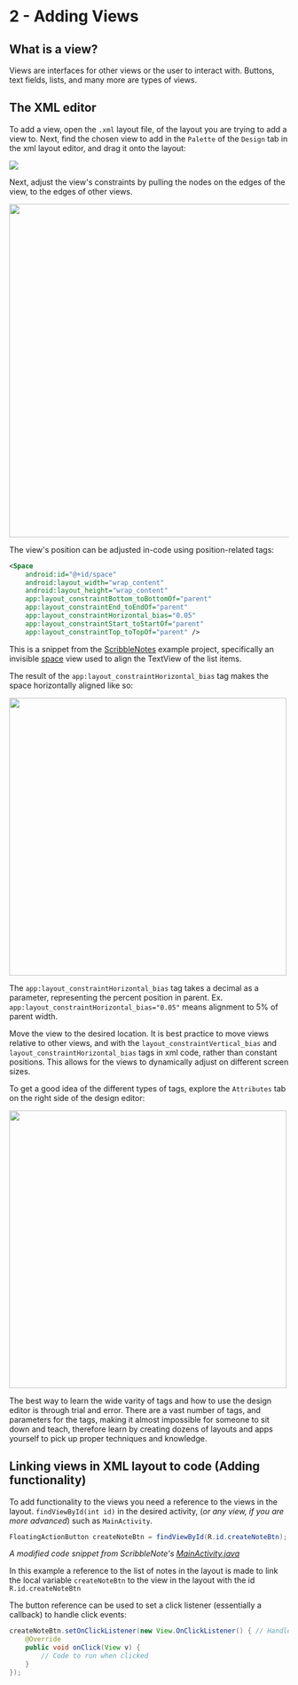# 2 - Adding Views

## What is a view?
Views are interfaces for other views or the user to interact with. Buttons, text fields, lists, and many more are types of views.

## The XML editor

To add a view, open the `.xml` layout file, of the layout you are trying to add a view to. Next, find the chosen view to add in the `Palette` of the `Design` tab in the xml layout editor, and drag it onto the layout:

<img src="https://github.com/VeryRandomCreator/Computer-Science-Club-2023-2024/blob/main/images/2-Drag_Views.PNG">

Next, adjust the view's constraints by pulling the nodes on the edges of the view, to the edges of other views.

<img src="https://github.com/VeryRandomCreator/Computer-Science-Club-2023-2024/blob/main/images/2-ConstraintViews.png" height=600>

The view's position can be adjusted in-code using position-related tags:

```xml
<Space
    android:id="@+id/space"
    android:layout_width="wrap_content"
    android:layout_height="wrap_content"
    app:layout_constraintBottom_toBottomOf="parent"
    app:layout_constraintEnd_toEndOf="parent"
    app:layout_constraintHorizontal_bias="0.05"
    app:layout_constraintStart_toStartOf="parent"
    app:layout_constraintTop_toTopOf="parent" />
```

This is a snippet from the [ScribbleNotes](https://github.com/BA-Computer-Science-Club-2023-2024/ScribbleNotes) example project, specifically an invisible [space](https://github.com/BA-Computer-Science-Club-2023-2024/ScribbleNotes/blob/c4f1993f89465822ca455947494080bead5cfcf0/app/src/main/res/layout/note_list_item.xml#L22-L30) view used to align the TextView of the list items. 

The result of the `app:layout_constraintHorizontal_bias` tag makes the space horizontally aligned like so:

<img src="https://github.com/VeryRandomCreator/Computer-Science-Club-2023-2024/blob/main/images/2-XmlConstraints.PNG" height=500>

The `app:layout_constraintHorizontal_bias` tag takes a decimal as a parameter, representing the percent position in parent. Ex. `app:layout_constraintHorizontal_bias="0.05"` means alignment to 5% of parent width.

Move the view to the desired location. It is best practice to move views relative to other views, and with the `layout_constraintVertical_bias` and `layout_constraintHorizontal_bias` tags in xml code, rather than constant positions. This allows for the views to dynamically adjust on different screen sizes.

To get a good idea of the different types of tags, explore the `Attributes` tab on the right side of the design editor:

<img src="https://github.com/VeryRandomCreator/Computer-Science-Club-2023-2024/blob/main/images/2-AttributesTab.PNG" height=500>

The best way to learn the wide varity of tags and how to use the design editor is through trial and error. There are a vast number of tags, and parameters for the tags, making it almost impossible for someone to sit down and teach, therefore learn by creating dozens of layouts and apps yourself to pick up proper techniques and knowledge.

## Linking views in XML layout to code (Adding functionality)

To add functionality to the views you need a reference to the views in the layout. `findViewById(int id)` in the desired activity, (_or any view, if you are more advanced_) such as `MainActivity`.

```java
FloatingActionButton createNoteBtn = findViewById(R.id.createNoteBtn); // Initializes a reference to the create note FloatingActionButton
```
_A modified code snippet from ScribbleNote's [MainActivity.java](https://github.com/BA-Computer-Science-Club-2023-2024/ScribbleNotes/blob/c4f1993f89465822ca455947494080bead5cfcf0/app/src/main/java/com/veryrandomcreator/scribblenotes/MainActivity.java#L63)_

In this example a reference to the list of notes in the layout is made to link the local variable `createNoteBtn` to the view in the layout with the id `R.id.createNoteBtn`

The button reference can be used to set a click listener (essentially a callback) to handle click events:

```java
createNoteBtn.setOnClickListener(new View.OnClickListener() { // Handles the create note button click event
    @Override
    public void onClick(View v) {
        // Code to run when clicked
    }
});
```
